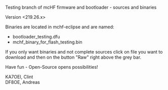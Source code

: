 Testing branch of mcHF firmware and bootloader - sources and binaries


Version <219.26.x>


Binaries are located in mchf-eclipse and are named:
- bootloader_testing.dfu
- mchf_binary_for_flash_testing.bin

If you only want binaries and not complete sources click on file you want to download and then on the button "Raw" right above the grey bar.

Have fun - Open-Source opens possibilities!

KA7OEI, Clint<br>
DF8OE, Andreas
